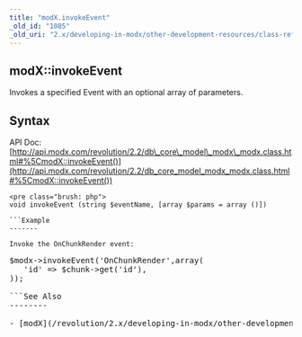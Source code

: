 ```yaml
---
title: "modX.invokeEvent"
_old_id: "1085"
_old_uri: "2.x/developing-in-modx/other-development-resources/class-reference/modx/modx.invokeevent"
---
```


modX::invokeEvent
-----------------

Invokes a specified Event with an optional array of parameters.

Syntax
------

API Doc: [http://api.modx.com/revolution/2.2/db\_core\_model\_modx\_modx.class.html#%5CmodX::invokeEvent()](http://api.modx.com/revolution/2.2/db_core_model_modx_modx.class.html#%5CmodX::invokeEvent())

```
<pre class="brush: php">
void invokeEvent (string $eventName, [array $params = array ()])

```Example
-------

Invoke the OnChunkRender event:

```
<pre class="brush: php">
$modx->invokeEvent('OnChunkRender',array(
   'id' => $chunk->get('id'),
));

```See Also
--------

- [modX](/revolution/2.x/developing-in-modx/other-development-resources/class-reference/modx "modX")
